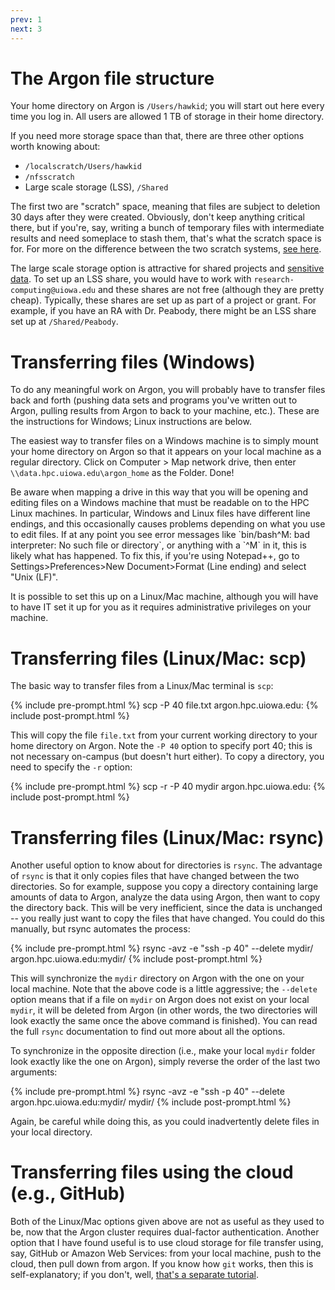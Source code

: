 ```yaml
---
prev: 1
next: 3
---
```


# The Argon file structure

Your home directory on Argon is `/Users/hawkid`; you will start out here every time you log in.  All users are allowed 1 TB of storage in their home directory.

If you need more storage space than that, there are three other options worth knowing about:

* `/localscratch/Users/hawkid`
* `/nfsscratch`
* Large scale storage (LSS), `/Shared`

The first two are "scratch" space, meaning that files are subject to deletion 30 days after they were created.  Obviously, don't keep anything critical there, but if you're, say, writing a bunch of temporary files with intermediate results and need someplace to stash them, that's what the scratch space is for.  For more on the difference between the two scratch systems, [see here](https://wiki.uiowa.edu/display/hpcdocs/NFS+Scratch+File+System).

The large scale storage option is attractive for shared projects and [sensitive data](https://its.uiowa.edu/support/article/110901). To set up an LSS share, you would have to work with `research-computing@uiowa.edu` and these shares are not free (although they are pretty cheap). Typically, these shares are set up as part of a project or grant. For example, if you have an RA with Dr. Peabody, there might be an LSS share set up at `/Shared/Peabody`.

# Transferring files (Windows)

To do any meaningful work on Argon, you will probably have to transfer files back and forth (pushing data sets and programs you've written out to Argon, pulling results from Argon to back to your machine, etc.).  These are the instructions for Windows; Linux instructions are below.

The easiest way to transfer files on a Windows machine is to simply mount your home directory on Argon so that it appears on your local machine as a regular directory.  Click on Computer > Map network drive, then enter `\\data.hpc.uiowa.edu\argon_home` as the Folder.  Done!

<div class="alert alert-warning" role="alert">
Be aware when mapping a drive in this way that you will be opening and editing files on a Windows machine that must be readable on to the HPC Linux machines. In particular, Windows and Linux files have different line endings, and this occasionally causes problems depending on what you use to edit files. If at any point you see error messages like `bin/bash^M: bad interpreter: No such file or directory`, or anything with a `^M` in it, this is likely what has happened. To fix this, if you're using Notepad++, go to Settings>Preferences>New Document>Format (Line ending) and select "Unix (LF)".
</div>

It is possible to set this up on a Linux/Mac machine, although you will have to have IT set it up for you as it requires administrative privileges on your machine.

# Transferring files (Linux/Mac: scp)

The basic way to transfer files from a Linux/Mac terminal is `scp`:

{% include pre-prompt.html %}
scp -P 40 file.txt argon.hpc.uiowa.edu:
{% include post-prompt.html %}

This will copy the file `file.txt` from your current working directory to your home directory on Argon.  Note the `-P 40` option to specify port 40; this is not necessary on-campus (but doesn't hurt either).  To copy a directory, you need to specify the `-r` option:

{% include pre-prompt.html %}
scp -r -P 40 mydir argon.hpc.uiowa.edu:
{% include post-prompt.html %}

# Transferring files (Linux/Mac: rsync)

Another useful option to know about for directories is `rsync`.  The advantage of `rsync` is that it only copies files that have changed between the two directories.  So for example, suppose you copy a directory containing large amounts of data to Argon, analyze the data using Argon, then want to copy the directory back.  This will be very inefficient, since the data is unchanged -- you really just want to copy the files that have changed.  You could do this manually, but rsync automates the process:

{% include pre-prompt.html %}
rsync -avz -e "ssh -p 40" --delete mydir/ argon.hpc.uiowa.edu:mydir/
{% include post-prompt.html %}

This will synchronize the `mydir` directory on Argon with the one on your local machine.  Note that the above code is a little aggressive; the `--delete` option means that if a file on `mydir` on Argon does not exist on your local `mydir`, it will be deleted from Argon (in other words, the two directories will look exactly the same once the above command is finished).  You can read the full `rsync` documentation to find out more about all the options.

To synchronize in the opposite direction (i.e., make your local `mydir` folder look exactly like the one on Argon), simply reverse the order of the last two arguments:

{% include pre-prompt.html %}
rsync -avz -e "ssh -p 40" --delete argon.hpc.uiowa.edu:mydir/ mydir/
{% include post-prompt.html %}

Again, be careful while doing this, as you could inadvertently delete files in your local directory.

# Transferring files using the cloud (e.g., GitHub)

Both of the Linux/Mac options given above are not as useful as they used to be, now that the Argon cluster requires dual-factor authentication. Another option that I have found useful is to use cloud storage for file transfer using, say, GitHub or Amazon Web Services: from your local machine, push to the cloud, then pull down from argon. If you know how `git` works, then this is self-explanatory; if you don't, well, [that's a separate tutorial](http://gitimmersion.com).


